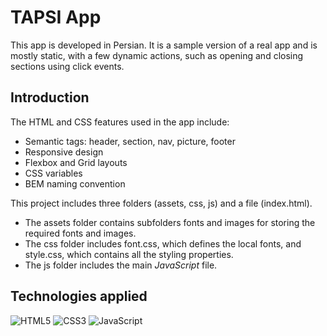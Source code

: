# TAPSI App
This app is developed in Persian. It is a sample version of a real app and is mostly static, with a few dynamic actions, such as opening and closing sections using click events.

## Introduction
The HTML and CSS features used in the app include:

- Semantic tags: header, section, nav, picture, footer
- Responsive design
- Flexbox and Grid layouts
- CSS variables
- BEM naming convention


This project includes three folders (assets, css, js) and a file (index.html).

- The assets folder contains subfolders fonts and images for storing the required fonts and images.
- The css folder includes font.css, which defines the local fonts, and style.css, which contains all the styling properties.
- The js folder includes the main *JavaScript* file.



## Technologies applied 
![HTML5](https://img.shields.io/badge/html5-%23E34F26.svg?style=for-the-badge&logo=html5&logoColor=white)
![CSS3](https://img.shields.io/badge/css3-%231572B6.svg?style=for-the-badge&logo=css3&logoColor=white)
![JavaScript](https://img.shields.io/badge/javascript-%23323330.svg?style=for-the-badge&logo=javascript&logoColor=%23F7DF1E)

